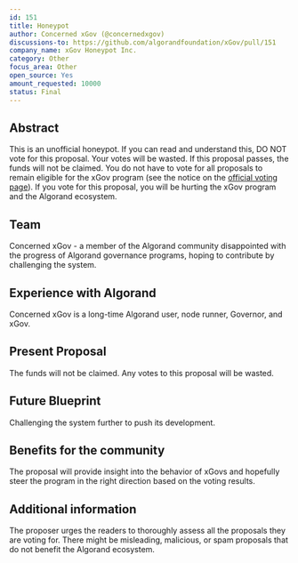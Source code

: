 ```yaml
---
id: 151
title: Honeypot
author: Concerned xGov (@concernedxgov)
discussions-to: https://github.com/algorandfoundation/xGov/pull/151
company_name: xGov Honeypot Inc.
category: Other
focus_area: Other
open_source: Yes
amount_requested: 10000
status: Final
---
```


## Abstract
This is an unofficial honeypot. If you can read and understand this, DO NOT vote for this proposal. Your votes will be wasted. If this proposal passes, the funds will not be claimed. You do not have to vote for all proposals to remain eligible for the xGov program (see the notice on the [official voting page](https://xgov.algorand.foundation/)). If you vote for this proposal, you will be hurting the xGov program and the Algorand ecosystem.

## Team
Concerned xGov - a member of the Algorand community disappointed with the progress of Algorand governance programs, hoping to contribute by challenging the system.

## Experience with Algorand
Concerned xGov is a long-time Algorand user, node runner, Governor, and xGov.

## Present Proposal
The funds will not be claimed. Any votes to this proposal will be wasted.

## Future Blueprint
Challenging the system further to push its development.

## Benefits for the community
The proposal will provide insight into the behavior of xGovs and hopefully steer the program in the right direction based on the voting results.

## Additional information
The proposer urges the readers to thoroughly assess all the proposals they are voting for. There might be misleading, malicious, or spam proposals that do not benefit the Algorand ecosystem.
